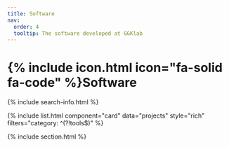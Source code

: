 ```yaml
---
title: Software
nav:
  order: 4
  tooltip: The software developed at GGKlab
---
```


# {% include icon.html icon="fa-solid fa-code" %}Software


{% include search-info.html %}

{% include list.html component="card" data="projects" style="rich" filters="category: ^(?!tools$)" %}

{% include section.html %}

